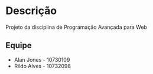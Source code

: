 # Descrição

Projeto da disciplina de Programação Avançada para Web

## Equipe

- Alan Jones - 10730109
- Rildo Alves - 10732098
